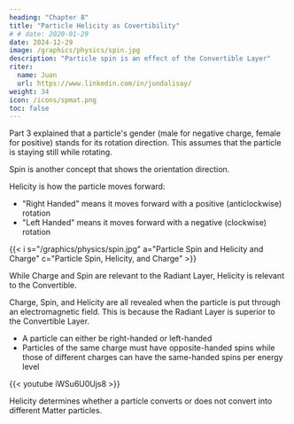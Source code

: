 ```yaml
---
heading: "Chapter 8"
title: "Particle Helicity as Covertibility"
# # date: 2020-01-29
date: 2024-12-29
image: /graphics/physics/spin.jpg
description: "Particle spin is an effect of the Convertible Layer"
riter:
  name: Juan
  url: https://www.linkedin.com/in/jundalisay/
weight: 34
icon: /icons/spmat.png
toc: false
---
```




Part 3 explained that a particle's gender (male for negative charge, female for positive) stands for its rotation direction. This assumes that the particle is staying still while rotating. 

Spin is another concept that shows the orientation direction.

Helicity is how the particle moves forward: 

- "Right Handed" means it moves forward with a positive (anticlockwise) rotation  
- "Left Handed" means it moves forward with a negative (clockwise) rotation 

{{< i s="/graphics/physics/spin.jpg" a="Particle Spin and Helicity and Charge" c="Particle Spin, Helicity, and Charge" >}}


While Charge and Spin are relevant to the Radiant Layer, Helicity is relevant to the Convertible.  

Charge, Spin, and Helicity are all revealed when the particle is put through an electromagnetic field. This is because the Radiant Layer is superior to the Convertible Layer. 

- A particle can either be right-handed or left-handed
- Particles of the same charge must have opposite-handed spins while those of different charges can have the same-handed spins per energy level



<!-- But spin does not take into the account of the relational movement between the spin direction of the particle and its forward movement. 

{{< i s="/graphics/physics/decay.jpg" a="Helicity" >}}


Helicity does that. And so spin has 2 properties in the Convertible Layer: 

1. Magnitude

- Quanta and Substances have a spin of 1/2 (via magnetic fields) which means it has 2 spin states
- Media have a spin magnitude of 1 (via polarization) which means it has 3 spin states
- Elements have a nuclear spin from 1/2 onwards, depending on the sum of its spins. This means it has more than 3 spin states
 -->



{{< youtube iWSu6U0Ujs8 >}}


Helicity determines whether a particle converts or does not convert into different Matter particles. 


<!-- The spin of a particle is determined only after it goes through detectors which impose electromagnetism on it. This taps the male-female charge principle of the Radiant Layer. -->

<!--  This imposition causes the particle to react and respond with its own interpretation of the magnitude and direction of that energy based on the nature of that partcile. 

Thus:
- force-particles react with a spin of 1
- matter-particles react with a spin of 1/2
- elements react with a spin from 1/2 onwards -->

<!-- We can therefore equate the idea of spin to the ability of particles to mirror the qualities of the detectors or **reflect the energies imposed on them**. We will call it more properly as "binary reflectivity*" instead of spin. A particle will react with an up or down reflectivity to a detector that measures an up or down direction, and a right or left one to a detector that measures a right or left direction. -->

<!-- > *Wolfgang Pauli called it "Classically non-describable two valuedness" -->

<!-- img src="https://sorasystem.sirv.com/graphics/argonspin.jpg" alt="Argon Spin" cap="Spin is the inherent ability of particles to mirror the forces or actions done on them. In double slit experiments, the detector influences the particle, causing changes in the interference pattern. In quantum eraser experiments, the particles react differently depending on whether they are erased or not. “Erased” photons merely change locations or quantum-teleport depending the outcome for the entangled partner, and do not undergo retrocausality."


## So What's the Use of Binary Reflectivity of Particles?

This property of reality explains how mentality creates reality -- because reality really just reflects the mind of the existing entity. 

This is not so easy to prove because there are many instances when our mentality creates a reality opposite from our desires. However, this is not the fault of Nature, but of the mind not acting to its dharma, tao, or true nature. This causes it to sabotage itself. 

In theory, this principle of the electromagnetic layer can be used:

- to improve chemical transformations and reactions by making elements reflect better properties that are in the location. This explains why the crops from one region taste better than those from another, despite using the same seeds and fertilizers. In theory, the good properties of Location A can be sent electromagnetically to Location B
- for light-based computing where photons are entangled in liquid crystals as to be able to process more information than electricity-based computers
- for the teleportation of vehicles. In theory, the spins of all of a ship's particles in Location A can be switched to that of Location B to teleport it  -->


<!-- Quantum Decoherence -- imposing on the wave to turn it to particles. -->

<!-- Entangled particles change their spin instantly to match the detector or the observer, "collapsing" into reality. It also gives an illusion of  retrocausality, when in fact it just shows non-locality. This non-locality is then the foundation of teleportation. -->


<!-- We convert these into waves:

1. Frequency

Instead of magnitude, we use wave frequency so that:

- Force-waves have a frequency of 1 (via polarization)
- Matter-waves have a frequency of 1/2 (via magnetic fields)
- Element-waves have a nuclear frequency from 1/2 onwards, depending on the sum of its frequency

2. Directional Purpose as unifying or divisive

- A wave can either be unifying (positive) or divisive (negative)
- Waves of the same direction (unifying and unifying) must have opposite frequencies.
  - An example is a classical music being made up of different instruments. 
  - Another example is a family made up of husband and wife. 
- Waves of different directions (unifying and dividing) can have the same frequency per energy level. 
  - An example is a classical guitar and an electric guitar. 
  - Another example is a husband Mr. Smith and another husband Mr. Jones. 
 -->
<!-- Quantum "Spin" is the Inherent Ability of the Particle to Mirror the Quality of the Detector -->

